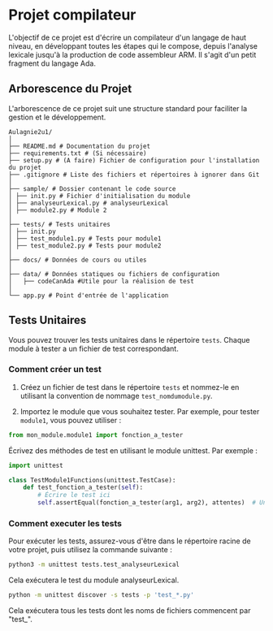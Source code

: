 # Projet compilateur

L'objectif de ce projet est d'écrire un compilateur d'un langage de haut niveau, en développant toutes les étapes qui le compose, depuis l'analyse lexicale jusqu'à la production de code assembleur ARM. Il s'agit d'un petit fragment du langage Ada.

## Arborescence du Projet

L'arborescence de ce projet suit une structure standard pour faciliter la gestion et le développement.
```
Aulagnie2u1/
│
├── README.md # Documentation du projet
├── requirements.txt # (Si nécessaire)
├── setup.py # (A faire) Fichier de configuration pour l'installation du projet
├── .gitignore # Liste des fichiers et répertoires à ignorer dans Git
│
├── sample/ # Dossier contenant le code source
│ ├── init.py # Fichier d'initialisation du module
│ ├── analyseurLexical.py # analyseurLexical
│ ├── module2.py # Module 2
│
├── tests/ # Tests unitaires
│ ├── init.py
│ ├── test_module1.py # Tests pour module1
│ ├── test_module2.py # Tests pour module2
│
├── docs/ # Données de cours ou utiles
│
├── data/ # Données statiques ou fichiers de configuration
│   ├── codeCanAda #Utile pour la réalision de test
│
└── app.py # Point d'entrée de l'application
```

## Tests Unitaires

Vous pouvez trouver les tests unitaires dans le répertoire `tests`. Chaque module à tester a un fichier de test correspondant.

### Comment créer un test

1. Créez un fichier de test dans le répertoire `tests` et nommez-le en utilisant la convention de nommage `test_nomdumodule.py`.

2. Importez le module que vous souhaitez tester. Par exemple, pour tester `module1`, vous pouvez utiliser :
   
```python
from mon_module.module1 import fonction_a_tester
```

Écrivez des méthodes de test en utilisant le module unittest. Par exemple :
```Python
import unittest

class TestModule1Functions(unittest.TestCase):
    def test_fonction_a_tester(self):
        # Écrire le test ici
        self.assertEqual(fonction_a_tester(arg1, arg2), attentes)  # Un exemple de test
```

### Comment executer les tests

Pour exécuter les tests, assurez-vous d'être dans le répertoire racine de votre projet, puis utilisez la commande suivante :

```bash
python3 -m unittest tests.test_analyseurLexical
``````
Cela exécutera le test du module analyseurLexical.

```bash
python -m unittest discover -s tests -p 'test_*.py'
``````
Cela exécutera tous les tests dont les noms de fichiers commencent par "test_".
